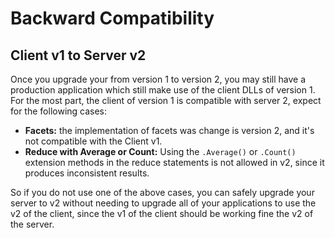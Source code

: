 ﻿# Backward Compatibility

## Client v1 to Server v2

Once you upgrade your from version 1 to version 2, you may still have a production application which still make use of the client DLLs of version 1. For the most part, the client of version 1 is compatible with server 2, expect for the following cases:

* **Facets:**	the implementation of facets was change is version 2, and it's not compatible with the Client v1.
* **Reduce with Average or Count:**	Using the `.Average()` or `.Count()` extension methods in the reduce statements is not allowed in v2, since it produces inconsistent results.

So if you do not use one of the above cases, you can safely upgrade your server to v2 without needing to upgrade all of your applications to use the v2 of the client, since the v1 of the client should be working fine the v2 of the server.

